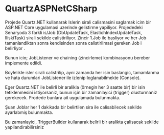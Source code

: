 # QuartzASPNetCSharp
Projede Quartz.NET kullanarak Islerin sirali calismasini  saglamak icim bir ASP.NET Core uygulamasi uzerinde gelistirme yapiliyor.
Projededeki Senaryoda 3 farkli is/Job (DbUpdateTask, ElastichIndexUpdateTask, IliskiTask) sirali sekilde calistiriliyor.
Zincir 1.Job ile basliyor ve her Job tamanlandiktan sonra kendisinden sonra calistirilmasi gereken Job i belirliyor .

Bunun icin; JobListener ve chaining (zincirleme) kombinasyonu bereber implemente edildi. 

Boylelikle isler sirali calistrilip, ayni zamanda her isin baslangic, tamamlanma ve hata durumlari JobListener ile izlenip loglanabilmekte (Console).

Eger Quartz.NET ile belirli bir aralikla (örnegin her 3 saatte bir) bir isin tetiklenmesini istiyorsaniz, bunun için bir zamanlayici (trigger) olusturmaniz gerekecek. Prodede bunlara ait uygulamada bulunmakta.

Şuan Joblar her 1 dakikada bir belirtilen sira ile calisabilecek sekilde ayarlabmiş bulunmakta.

Bu zamanlayici, TriggerBuilder kullanarak belirli bir aralikta çalisacak sekilde yapilandirabilirsiniz
